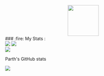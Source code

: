 <div id="header" align="center">
  <img src="https://media.giphy.com/media/M9gbBd9nbDrOTu1Mqx/giphy.gif" width="100"/>
  <br/>
  <img src="https://komarev.com/ghpvc/?username=parthkarkar7&style=flat-square&color=blue" alt=""/>
</div>
### :fire: My Stats :
<br/>
<img src="https://github-readme-streak-stats.herokuapp.com?user=parthkarkar7&theme=dark&date_format=j%20M%5B%20Y%5D"/>
<img src="https://git.io/streak-stats" />
<br/>
<img src="https://github-readme-stats.vercel.app/api/top-langs/?username=parthkarkar7&layout=compact&theme=vision-friendly-dark"/>
<br/>
<p>Parth's GitHub stats</p>
<img src="https://github-readme-stats.vercel.app/api?username=parthkarkar7&show_icons=true&theme=radical"/>
